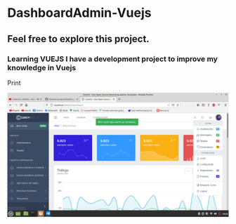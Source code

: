 # DashboardAdmin-Vuejs

<h2> Feel free to explore this project. </h2>

<h3> Learning VUEJS I have a development project to improve my knowledge in Vuejs </h3>

<span> Print </span>

<img src="public/img/page.png">
